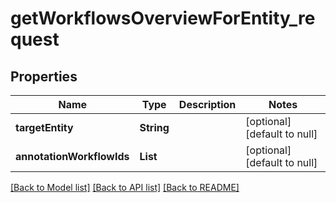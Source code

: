 # getWorkflowsOverviewForEntity_request
## Properties

| Name | Type | Description | Notes |
|------------ | ------------- | ------------- | -------------|
| **targetEntity** | **String** |  | [optional] [default to null] |
| **annotationWorkflowIds** | **List** |  | [optional] [default to null] |

[[Back to Model list]](../README.md#documentation-for-models) [[Back to API list]](../README.md#documentation-for-api-endpoints) [[Back to README]](../README.md)

